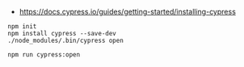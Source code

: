 - https://docs.cypress.io/guides/getting-started/installing-cypress

```
npm init
npm install cypress --save-dev
./node_modules/.bin/cypress open

npm run cypress:open
```
